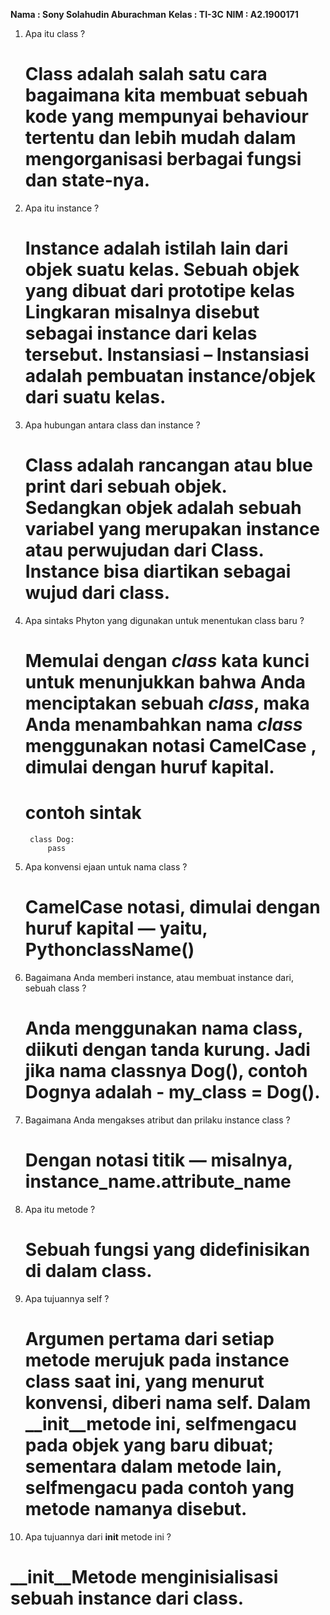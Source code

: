 **Nama  : Sony Solahudin Aburachman**
**Kelas : TI-3C**
**NIM   : A2.1900171**

1. Apa itu class ?
   # Class adalah salah satu cara bagaimana kita membuat sebuah kode yang mempunyai behaviour tertentu dan lebih mudah dalam mengorganisasi berbagai fungsi dan state-nya.
2. Apa itu instance ?
   # Instance adalah istilah lain dari objek suatu kelas. Sebuah objek yang dibuat dari prototipe kelas Lingkaran misalnya disebut sebagai instance dari kelas tersebut. Instansiasi – Instansiasi adalah pembuatan instance/objek dari suatu kelas.
3. Apa hubungan antara class dan instance ?
   # Class adalah rancangan atau blue print dari sebuah objek. Sedangkan objek adalah sebuah variabel yang merupakan instance atau perwujudan dari Class. Instance bisa diartikan sebagai wujud dari class.
4. Apa sintaks Phyton yang digunakan untuk menentukan class baru ?
   # Memulai dengan _class_ kata kunci untuk menunjukkan bahwa Anda menciptakan sebuah _class_, maka Anda menambahkan nama _class_ menggunakan notasi CamelCase , dimulai dengan huruf kapital.
    # contoh sintak
        class Dog: 
            pass
5. Apa konvensi ejaan untuk nama class ?
   # CamelCase notasi, dimulai dengan huruf kapital — yaitu, PythonclassName()
6. Bagaimana Anda memberi instance, atau membuat instance dari, sebuah class ?
   # Anda menggunakan nama class, diikuti dengan tanda kurung. Jadi jika nama classnya Dog(), contoh Dognya adalah - my_class = Dog().
7. Bagaimana Anda mengakses atribut dan prilaku instance class ?
   # Dengan notasi titik — misalnya, instance_name.attribute_name
8. Apa itu metode ?
   # Sebuah fungsi yang didefinisikan di dalam class.
9. Apa tujuannya self ?
   # Argumen pertama dari setiap metode merujuk pada instance class saat ini, yang menurut konvensi, diberi nama self. Dalam __init__metode ini, selfmengacu pada objek yang baru dibuat; sementara dalam metode lain, selfmengacu pada contoh yang metode namanya disebut. 
10. Apa tujuannya dari __init__ metode ini ?
   # __init__Metode menginisialisasi sebuah instance dari class.